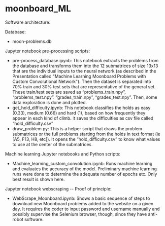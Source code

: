 # moonboard_ML

 Software architecture: 
 
 Database:
 - moon-problems.db

Jupyter notebook pre-processing scripts:
- pre-process_database.ipynb: This notebook extracts the problems from the database and transforms them into the 12 submatrices of size 13x13 that are the individual inputs to the neural network (as described in the Presentation called "Machine Learning Moonboard Problems with Custom Convolutional Network"). Then the dataset is separated into 70% train and 30% test sets that are representative of the general set. These train/test sets are saved as “problems_train.npy”, “problems_test.npy”. “grades_train.npy”, “grades_test.npy”. Then, some data exploration is done and plotted.
- get_hold_difficulty.ipynb: This notebook classifies the holds as easy (0.33), medium (0.66) and hard (1), based on how frequently they appear in each kind of climb. It saves the difficulties as csv file called “hold_difficulty.csv”
- draw_problem.py: This is a helper script that draws the problem submatrices or the full problems starting from the holds in text format (ie [A5, F13, H8, etc]). It opens the “hold_difficulty.csv” to know what values to use at the center of the submatrices.

Machine learning Jupyter notebooks and Python scripts:
- Machine_learning_custom_convolution.ipynb: Runs machine learning and evaluates the accuracy of the model. Preliminary machine learning runs were done to determine the adequate number of epochs etc. Only best result is shown here. 


Jupyter notebook webscraping -- Proof of principle:
- WebScrape_Moonboard.ipynb: Shows a basic sequence of steps to download new Moonboard problems added to the website on a given day. It requires the coder to input password and username manually and possibly supervise the Selenium browser, though, since they have anti-robot software.
